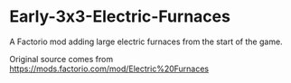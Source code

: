 # Early-3x3-Electric-Furnaces

A Factorio mod adding large electric furnaces from the start of the game.

Original source comes from https://mods.factorio.com/mod/Electric%20Furnaces
